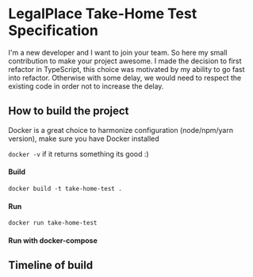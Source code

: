 # LegalPlace Take-Home Test Specification

I'm a new developer and I want to join your team. 
So here my small contribution to make your project awesome.
I made the decision to first refactor in TypeScript, this choice was motivated by my ability to go fast into refactor. Otherwise with some delay, we would need to respect the existing code in order not to increase the delay.


## How to build the project

Docker is a great choice to harmonize configuration (node/npm/yarn version), make sure you have Docker installed 

```docker -v``` if it returns something its good :) 

#### Build

```docker build -t take-home-test .```


#### Run

```docker run take-home-test``` 

#### Run with docker-compose 


## Timeline of build
